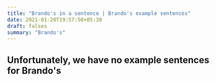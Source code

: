 ```yaml
---
title: "Brando's in a sentence | Brando's example sentences"
date: 2021-01-20T19:57:50+05:30
draft: falses
summary: "Brando's"
---
```

## Unfortunately, we have no example sentences for Brando's                 
